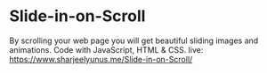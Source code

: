 # Slide-in-on-Scroll
By scrolling your web page you will get beautiful sliding images and animations.
Code with JavaScript, HTML & CSS.
live: https://www.sharjeelyunus.me/Slide-in-on-Scroll/
